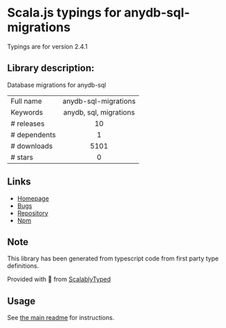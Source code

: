 
# Scala.js typings for anydb-sql-migrations

Typings are for version 2.4.1

## Library description:
Database migrations for anydb-sql

|                    |                 |
| ------------------ | :-------------: |
| Full name          | anydb-sql-migrations |
| Keywords           | anydb, sql, migrations |
| # releases         | 10 |
| # dependents       | 1 |
| # downloads        | 5101 |
| # stars            | 0 |

## Links
- [Homepage](https://github.com/spion/anydb-sql-migrations)
- [Bugs](https://github.com/spion/anydb-sql-migrations/issues)
- [Repository](https://github.com/spion/anydb-sql-migrations)
- [Npm](https://www.npmjs.com/package/anydb-sql-migrations)
    


## Note
This library has been generated from typescript code from first party type definitions.

Provided with :purple_heart: from [ScalablyTyped](https://github.com/oyvindberg/ScalablyTyped)

## Usage
See [the main readme](../../readme.md) for instructions.


